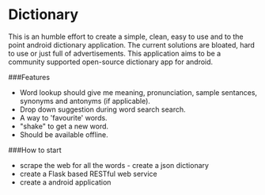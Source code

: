 # Dictionary
This is an humble effort to create a simple, clean, easy to use and to the point android dictionary application.
The current solutions are bloated, hard to use or just full of advertisements. This application aims to be a community supported open-source dictionary app for android.

###Features 
* Word lookup should give me meaning, pronunciation, sample sentances, synonyms and antonyms (if applicable).
* Drop down suggestion during word search search.
* A way to 'favourite' words.
* "shake" to get a new word.
* Should be available offline.

###How to start
* scrape the web for all the words - create a json dictionary
* create a Flask based RESTful web service
* create a android application
